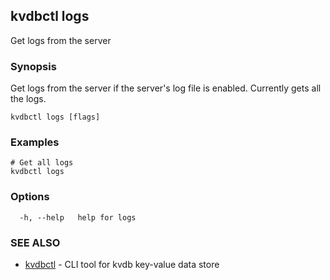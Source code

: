 ## kvdbctl logs

Get logs from the server

### Synopsis

Get logs from the server if the server's log file is enabled. Currently gets all the logs.

```
kvdbctl logs [flags]
```

### Examples

```
# Get all logs
kvdbctl logs
```

### Options

```
  -h, --help   help for logs
```

### SEE ALSO

* [kvdbctl](kvdbctl.md)	 - CLI tool for kvdb key-value data store


